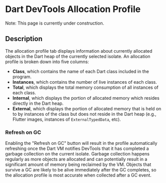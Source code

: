 # Dart DevTools Allocation Profile

Note: This page is currently under construction.

## Description

The allocation profile tab displays information about currently allocated objects in the Dart heap of the currently selected isolate. An allocation profile is broken down into five columns:

- **Class**, which contains the name of each Dart class included in the program.
- **Instances**, which contains the number of live instances of each class.
- **Total**, which displays the total memory consumption of all instances of each class.
- **Internal**, which displays the portion of allocated memory which resides directly in the Dart heap.
- **External**, which displays the portion of allocated memory that is held on to by instances of the class but does not reside in the Dart heap (e.g., Flutter images, instances of `ExternalTypedData`, etc).

### Refresh on GC

Enabling the "Refresh on GC" button will result in the profile automatically refreshing once the Dart VM notifies DevTools that it has completed a garbage collection on the current isolate. Garbage collection happens regularly as more objects are allocated and can potentially result in a significant amount of memory being reclaimed by the VM. Objects that survive a GC are likely to be alive immediately after the GC completes, so the allocation profile is most accurate when collected after a GC event.
